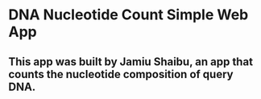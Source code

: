 # DNA Nucleotide Count Simple Web App

## This app was built by Jamiu Shaibu, an app that counts the nucleotide composition of query DNA.
